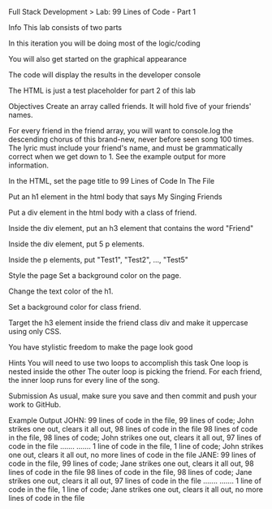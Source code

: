 Full Stack Development > Lab: 99 Lines of Code - Part 1


Info
This lab consists of two parts

In this iteration you will be doing most of the logic/coding

You will also get started on the graphical appearance

The code will display the results in the developer console

The HTML is just a test placeholder for part 2 of this lab

Objectives
Create an array called friends. It will hold five of your friends' names.

For every friend in the friend array, you will want to console.log the descending chorus of this brand-new, never before seen song 100 times. The lyric must include your friend's name, and must be grammatically correct when we get down to 1. See the example output for more information.

In the HTML, set the page title to 99 Lines of Code In The File

Put an h1 element in the html body that says My Singing Friends

Put a div element in the html body with a class of friend.

Inside the div element, put an h3 element that contains the word "Friend"

Inside the div element, put 5 p elements.

Inside the p elements, put "Test1", "Test2", ..., "Test5"

Style the page
Set a background color on the page.

Change the text color of the h1.

Set a background color for class friend.

Target the h3 element inside the friend class div and make it uppercase using only CSS.

You have stylistic freedom to make the page look good

Hints
You will need to use two loops to accomplish this task
One loop is nested inside the other
The outer loop is picking the friend. For each friend, the inner loop runs for every line of the song.

Submission
As usual, make sure you save and then commit and push your work to GitHub.

Example Output
JOHN:
99 lines of code in the file, 99 lines of code; John strikes one out, clears it all out, 98 lines of code in the file
98 lines of code in the file, 98 lines of code; John strikes one out, clears it all out, 97 lines of code in the file
.......
.......
1 line of code in the file, 1 line of code; John strikes one out, clears it all out, no more lines of code in the file
JANE:
99 lines of code in the file, 99 lines of code; Jane strikes one out, clears it all out, 98 lines of code in the file
98 lines of code in the file, 98 lines of code; Jane strikes one out, clears it all out, 97 lines of code in the file
.......
.......
1 line of code in the file, 1 line of code; Jane strikes one out, clears it all out, no more lines of code in the file